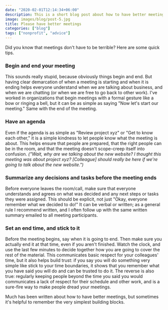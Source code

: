 ```yaml
---
date: "2020-02-01T12:14:34+06:00"
description: This is a short blog post about how to have better meetings.
image: images/blog/post-5.jpg
title: Please have better meetings
categories: ["blog"]
tags: ["nonprofit", "advice"]
---
```


Did you know that meetings don't have to be terrible? Here are some quick tips.

### Begin and end your meeting

This sounds really stupid, because obviously things begin and end. But having clear demarcation of when a meeting is starting and when it is ending helps everyone understand when we are talking about business, and when we are chatting (or when we are free to go back to other work). I've worked in organizations that begin meetings with a formal gesture like a bow or ringing a bell, but it can be as simple as saying "Now let's start our meeting." Same with the end of the meeting.

### Have an agenda

Even if the agenda is as simple as "Review project xyz" or "Get to know each other," it is a simple kindness to let people know what the meeting is about. This helps ensure that people are prepared, that the right people can be in the room, and that the meeting doesn't scope-creep itself into confusion. *("Wait, why are we talking about the new website? I thought this meeting was about project xyz? [Colleague] should really be here if we're going to talk about the new website.")*

### Summarize any decisions and tasks before the meeting ends

Before everyone leaves the room/call, make sure that everyone understands and agrees on what was decided and any next steps or tasks they were assigned. This should be explicit, not just "Okay, everyone remember what we decided to do!" It can be verbal or written; as a general rule I recommend written, and I often follow up with the same written summary emailed to all meeting participants.

### Set an end time, and stick to it

Before the meeting begins, say when it is going to end. Then make sure you actually end it at that time, even if you aren't finished. Watch the clock, and use the last few minutes to decide together how you are going to cover the rest of the material. This communicates basic respect for your colleagues' time, but it also helps build trust: if you say you will do something very simple like stick to your time boundaries, it shows that you remember what you have said you will do and can be trusted to do it. The reverse is also true: regularly keeping people beyond the time you said you would communicates a lack of respect for their schedule and other work, and is a sure-fire way to make people dread your meetings.

Much has been written about how to have better meetings, but sometimes it's helpful to remember the very simplest building blocks. 